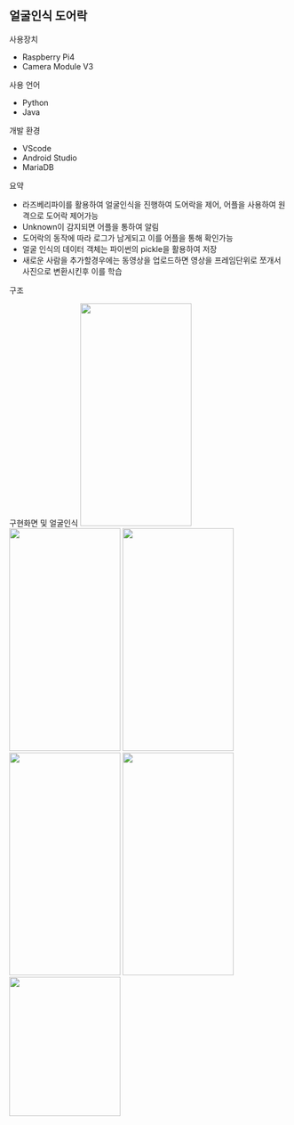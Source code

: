 ## 얼굴인식 도어락 

사용장치 
- Raspberry Pi4
- Camera Module V3 

사용 언어 
- Python 
- Java

개발 환경 
- VScode 
- Android Studio
- MariaDB

요약  
- 라즈베리파이를 활용하여 얼굴인식을 진행하여 도어락을 제어, 어플을 사용하여 원격으로 도어락 제어가능 
- Unknown이 감지되면 어플을 통하여 알림 
- 도어락의 동작에 따라 로그가 남게되고 이를 어플을 통해 확인가능
- 얼굴 인식의 데이터 객체는 파이썬의 pickle을 활용하여 저장
- 새로운 사람을 추가할경우에는 동영상을 업로드하면 영상을 프레임단위로 쪼개서 사진으로 변환시킨후 이를 학습
  
구조

구현화면 및 얼굴인식
<img src="https://github.com/Kuan29/face_recognition/assets/88146943/24bbb1e1-0340-4c9e-8814-b9d596e4e147"  width="200" height="400"/>
<img src="https://github.com/Kuan29/face_recognition/assets/88146943/d32be923-2fc0-4309-9854-bd2a0b02f32f"  width="200" height="400"/>
<img src="https://github.com/Kuan29/face_recognition/assets/88146943/2c6a3af9-8787-4905-87d9-bb7dd0a03956"  width="200" height="400"/>
<img src="https://github.com/Kuan29/face_recognition/assets/88146943/bbc193ac-c059-482f-b0bd-971ade831c42"  width="200" height="400"/>
<img src="https://github.com/Kuan29/face_recognition/assets/88146943/148bb99b-e2e1-4fd4-a807-8c45a81e6d54"  width="200" height="400"/>
<img src="https://github.com/Kuan29/face_recognition/assets/88146943/449b39e3-cb34-47c9-ab2b-2288cda04cbd"  width="200" height="250"/>




